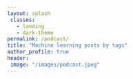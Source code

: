 ```yaml
---
layout: splash
 classes:
   - landing
   - dark-theme
permalink: /podcast/
title: "Machine learning posts by tags"
author_profile: true
header:
 image: "/images/podcast.jpeg"
---
```

